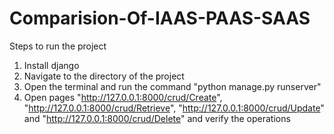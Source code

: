 # Comparision-Of-IAAS-PAAS-SAAS
Steps to run the project
1. Install django
2. Navigate to the directory of the project
3. Open the terminal and run the command "python manage.py runserver"
4. Open pages "http://127.0.0.1:8000/crud/Create", "http://127.0.0.1:8000/crud/Retrieve", "http://127.0.0.1:8000/crud/Update" and "http://127.0.0.1:8000/crud/Delete" and verify the operations
